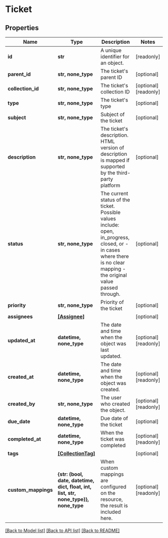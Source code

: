 # Ticket


## Properties
Name | Type | Description | Notes
------------ | ------------- | ------------- | -------------
**id** | **str** | A unique identifier for an object. | [readonly] 
**parent_id** | **str, none_type** | The ticket&#39;s parent ID | [optional] 
**collection_id** | **str, none_type** | The ticket&#39;s collection ID | [optional] [readonly] 
**type** | **str, none_type** | The ticket&#39;s type | [optional] 
**subject** | **str, none_type** | Subject of the ticket | [optional] 
**description** | **str, none_type** | The ticket&#39;s description. HTML version of description is mapped if supported by the third-party platform | [optional] 
**status** | **str, none_type** | The current status of the ticket. Possible values include: open, in_progress, closed, or - in cases where there is no clear mapping - the original value passed through. | [optional] 
**priority** | **str, none_type** | Priority of the ticket | [optional] 
**assignees** | [**[Assignee]**](Assignee.md) |  | [optional] 
**updated_at** | **datetime, none_type** | The date and time when the object was last updated. | [optional] [readonly] 
**created_at** | **datetime, none_type** | The date and time when the object was created. | [optional] [readonly] 
**created_by** | **str, none_type** | The user who created the object. | [optional] [readonly] 
**due_date** | **datetime, none_type** | Due date of the ticket | [optional] 
**completed_at** | **datetime, none_type** | When the ticket was completed | [optional] [readonly] 
**tags** | [**[CollectionTag]**](CollectionTag.md) |  | [optional] 
**custom_mappings** | **{str: (bool, date, datetime, dict, float, int, list, str, none_type)}, none_type** | When custom mappings are configured on the resource, the result is included here. | [optional] [readonly] 

[[Back to Model list]](../../README.md#documentation-for-models) [[Back to API list]](../../README.md#documentation-for-api-endpoints) [[Back to README]](../../README.md)


